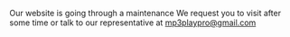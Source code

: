 
Our website is going through a maintenance 
We request you to visit after some time or talk to our representative at mp3playpro@gmail.com
 
 
